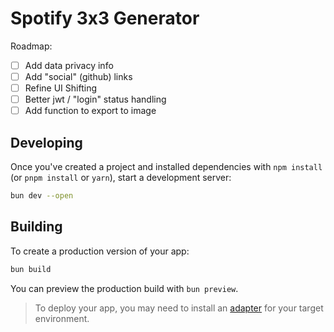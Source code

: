 # Spotify 3x3 Generator

Roadmap:

- [ ] Add data privacy info
- [ ] Add "social" (github) links
- [ ] Refine UI Shifting
- [ ] Better jwt / "login" status handling
- [ ] Add function to export to image

## Developing

Once you've created a project and installed dependencies with `npm install` (or `pnpm install` or `yarn`), start a development server:

```bash
bun dev --open
```

## Building

To create a production version of your app:

```bash
bun build
```

You can preview the production build with `bun preview`.

> To deploy your app, you may need to install an [adapter](https://svelte.dev/docs/kit/adapters) for your target environment.
